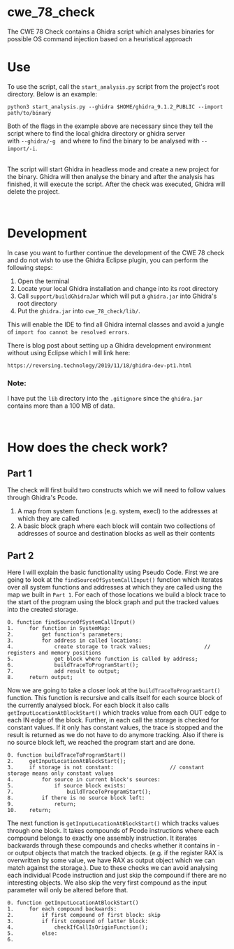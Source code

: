 # cwe_78_check
The CWE 78 Check contains a Ghidra script which analyses binaries for possible OS command injection based on a heuristical approach

# Use
To use the script, call the `start_analysis.py` script from the project's root directory. Below is an example:
```
python3 start_analysis.py --ghidra $HOME/ghidra_9.1.2_PUBLIC --import path/to/binary
```
Both of the flags in the example above are necessary since they tell the script where to find the local ghidra directory or ghidra server <br/> with `--ghidra/-g ` and where to find the binary to be analysed with `--import/-i`. <br/><br/>

The script will start Ghidra in headless mode and create a new project for the binary. Ghidra will then analyse the binary and after the analysis has finished, it will execute the script. After the check was executed, Ghidra will delete the project.

<br/>

# Development
In case you want to further continue the development of the CWE 78 check and do not wish to use the Ghidra Eclipse plugin, you can perform the following steps:

1. Open the terminal
2. Locate your local Ghidra installation and change into its root directory
3. Call `support/buildGhidraJar` which will put a `ghidra.jar` into Ghidra's root directory
4. Put the `ghidra.jar` into `cwe_78_check/lib/`.

This will enable the IDE to find all Ghidra internal classes and avoid a jungle of `import foo cannot be resolved errors`.

There is blog post about setting up a Ghidra development environment without using Eclipse which I will link here:
```
https://reversing.technology/2019/11/18/ghidra-dev-pt1.html
```

### Note:
I have put the `lib` directory into the `.gitignore` since the `ghidra.jar` contains more than a 100 MB of data.

<br/>

# How does the check work?

## Part 1

The check will first build two constructs which we will need to follow values through Ghidra's Pcode.


1. A map from system functions (e.g. system, execl) to the addresses at which they are called
2. A basic block graph where each block will contain two collections of addresses of source and destination blocks as well as their contents

## Part 2

Here I will explain the basic functionality using Pseudo Code. First we are going to look at the `findSourceOfSystemCallInput()` function which iterates over all system functions and addresses at which they are called using the map we built in `Part 1`. For each of those locations we build a block trace to the start of the program using the block graph and put the tracked values into the created storage.

```
0. function findSourceOfSystemCallInput()
1.     for function in SystemMap:
2.         get function's parameters;
3.         for address in called locations:
4.             create storage to track values;                 // registers and memory positions
5.             get block where function is called by address;
6.             buildTraceToProgramStart();
7.             add result to output;
8.     return output;
```

Now we are going to take a closer look at the `buildTraceToProgramStart()` function. This function is recursive and calls itself for each source block of the currently analysed block. For each block it also calls `getInputLocationAtBlockStart()` which tracks value from each OUT edge to each IN edge of the block. Further, in each call the storage is checked for constant values. If it only has constant values, the trace is stopped and the result is returned as we do not have to do anymore tracking. Also if there is no source block left, we reached the program start and are done.
```
0. function buildTraceToProgramStart()
2.     getInputLocationAtBlockStart();
3.     if storage is not constant:                  // constant storage means only constant values
4.         for source in current block's sources:
5.             if source block exists:
7.                 buildTraceToProgramStart();
8.         if there is no source block left:
9.             return;
10.    return;
```

The next function is `getInputLocationAtBlockStart()` which tracks values through one block. It takes compounds of Pcode instructions where each compound belongs to exactly one assembly instruction. It iterates backwards through these compounds and checks whether it contains in - or output objects that match the tracked objects. (e.g. if the register RAX is overwritten by some value, we have RAX as output object which we can match against the storage.). Due to these checks we can avoid analysing each individual Pcode instruction and just skip the compound if there are no interesting objects. We also skip the very first compound as the input parameter will only be altered before that.
```
0. function getInputLocationAtBlockStart()
1.     for each compound backwards:
2.         if first compound of first block: skip
3.         if first compound of latter block:
4.             checkIfCallIsOriginFunction();
5.         else:
6.             
```